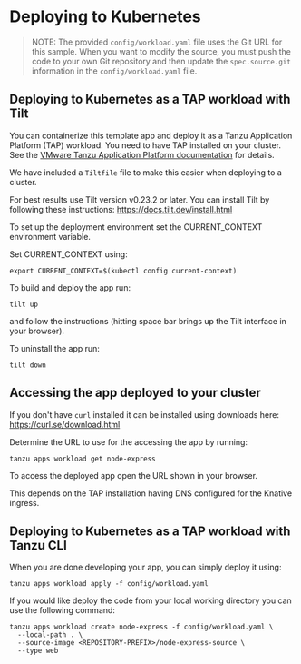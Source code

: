 # Deploying to Kubernetes

> NOTE: The provided `config/workload.yaml` file uses the Git URL for this sample. When you want to modify the source, you must push the code to your own Git repository and then update the `spec.source.git` information in the `config/workload.yaml` file.

## Deploying to Kubernetes as a TAP workload with Tilt

You can containerize this template app and deploy it as a Tanzu Application Platform (TAP) workload.
You need to have TAP installed on your cluster.
See the [VMware Tanzu Application Platform documentation](https://docs.vmware.com/en/VMware-Tanzu-Application-Platform/index.html) for details.

We have included a `Tiltfile` file to make this easier when deploying to a cluster.

For best results use Tilt version v0.23.2 or later. You can install Tilt by following these instructions: https://docs.tilt.dev/install.html

To set up the deployment environment set the CURRENT_CONTEXT environment variable.

Set CURRENT_CONTEXT using:

```
export CURRENT_CONTEXT=$(kubectl config current-context)
```

To build and deploy the app run:

```
tilt up
```

and follow the instructions (hitting space bar brings up the Tilt interface in your browser).

To uninstall the app run:

```
tilt down
```

## Accessing the app deployed to your cluster

If you don't have `curl` installed it can be installed using downloads here: https://curl.se/download.html

Determine the URL to use for the accessing the app by running:

```
tanzu apps workload get node-express
```

To access the deployed app open the URL shown in your browser.

This depends on the TAP installation having DNS configured for the Knative ingress.

## Deploying to Kubernetes as a TAP workload with Tanzu CLI

When you are done developing your app, you can simply deploy it using:

```
tanzu apps workload apply -f config/workload.yaml
```

If you would like deploy the code from your local working directory you can use the following command:

```
tanzu apps workload create node-express -f config/workload.yaml \
  --local-path . \
  --source-image <REPOSITORY-PREFIX>/node-express-source \
  --type web
```
